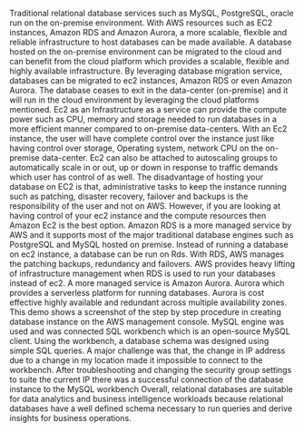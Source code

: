 ﻿Traditional relational database services such as MySQL, PostgreSQL, oracle run on the on-premise environment. With AWS resources such as EC2 instances, Amazon RDS and Amazon Aurora, a more scalable, flexible and reliable infrastructure to host databases can be made available.
A database hosted on the on-premise environment can be migrated to the cloud and can benefit from the cloud platform which provides a scalable, flexible and highly available infrastructure. By leveraging database migration service, databases can be migrated to ec2 instances, Amazon RDS or even Amazon Aurora. The database ceases to exit in the data-center (on-premise) and it will run in the cloud environment by leveraging the cloud platforms mentioned.
Ec2 as an Infrastructure as a service can provide the compute power such as CPU, memory and storage needed to run databases in a more efficient manner compared to on-premise data-centers. With an Ec2 instance, the user will have complete control over the instance just like having control over storage, Operating system, network CPU on the on-premise data-center. Ec2 can also be attached to autoscaling groups to automatically scale in or out, up or down in response to traffic demands which user has control of as well.
The disadvantage of hosting your database on EC2 is that, administrative tasks to keep the instance running such as patching, disaster recovery, failover and backups is the responsibility of the user and not on AWS. However, if you are looking at having control of your ec2 instance and the compute resources then Amazon Ec2 is the best option.
Amazon RDS is a more managed service by AWS and it supports most of the major traditional database engines such as PostgreSQL and MySQL hosted on premise. Instead of running a database on ec2 instance, a database can be run on Rds. With RDS, AWS manages the patching backups, redundancy and failovers. AWS provides heavy lifting of infrastructure management when RDS is used to run your databases instead of ec2.
A more managed service is Amazon Aurora. Aurora which provides a serverless platform for running databases. Aurora is cost effective highly available and redundant across multiple availability zones.
This demo shows a screenshot of the step by step procedure in creating database instance on the AWS management console. MySQL engine was used and was connected SQL workbench which is an open-source MySQL client. Using the workbench, a database schema was designed using simple SQL queries.
A major challenge was that, the change in IP address due to a change in my location made it impossible to connect to the workbench. After troubleshooting and changing the security group settings to suite the current IP there was a successful connection of the database instance to the MySQL workbench
Overall, relational databases are suitable for data analytics and business intelligence workloads because relational databases have a well defined schema necessary to run queries and derive insights for business operations.  


